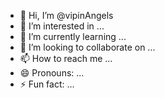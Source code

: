 - 👋 Hi, I’m @vipinAngels
- 👀 I’m interested in ...
- 🌱 I’m currently learning ...
- 💞️ I’m looking to collaborate on ...
- 📫 How to reach me ...
- 😄 Pronouns: ...
- ⚡ Fun fact: ...

<!---
vipinAngels/vipinAngels is a ✨ special ✨ repository because its `README.md` (this file) appears on your GitHub profile.
You can click the Preview link to take a look at your changes.
--->
